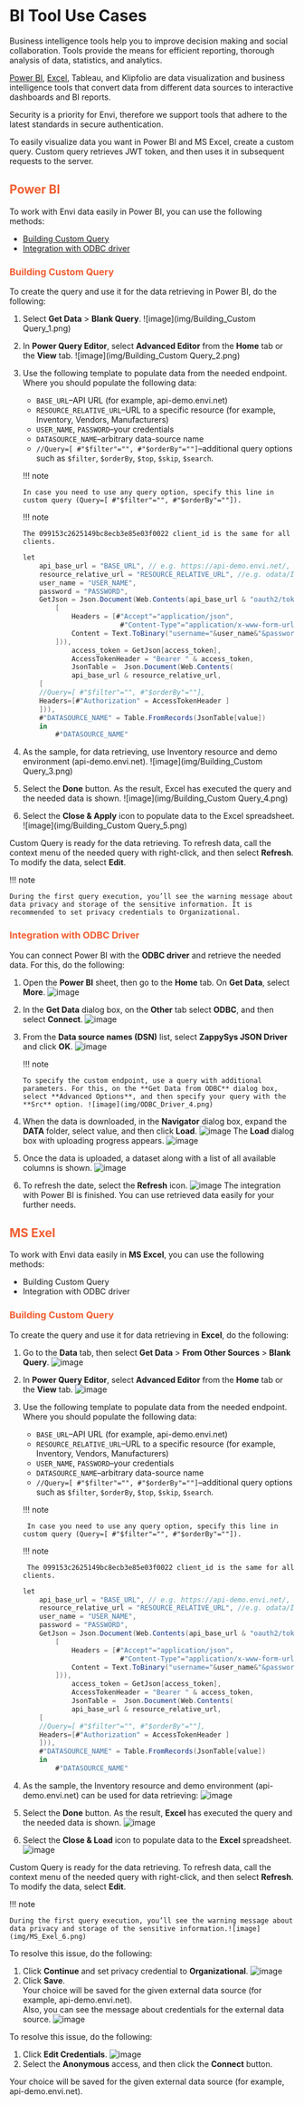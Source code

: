 # BI Tool Use Cases
Business intelligence tools help you to improve decision making and social collaboration. Tools provide the means for efficient reporting, thorough analysis of data, statistics, and analytics.

[Power BI](#power-bi), [Excel](#ms-exel), Tableau, and Klipfolio are data visualization and business intelligence tools that convert data from different data sources to interactive dashboards and BI reports.

Security is a priority for Envi, therefore we support tools that adhere to the latest standards in secure authentication.

To easily visualize data you want in Power BI and MS Excel, create a custom query. Custom query retrieves JWT token, and then uses it in subsequent requests to the server.

## <span style="color: #F05D30">Power BI</span> 

To work with Envi data easily in Power BI, you can use the following methods:

 - [Building Custom Query](#building-custom-query)
 - [Integration with ODBC driver](#integration-with-odbc-driver)


### <span style="color: #F05D30">Building Custom Query</span> 

To create the query and use it for the data retrieving in Power BI, do the following:

 1. Select **Get Data** > **Blank Query**. ![image](img/Building_Custom Query_1.png)
 2. In **Power Query Editor**, select **Advanced Editor** from the **Home** tab or the **View** tab. ![image](img/Building_Custom Query_2.png)
 3. Use the following template to populate data from the needed endpoint. <br> Where you should populate the following data:
    - ```BASE_URL```–API URL (for example, api-demo.envi.net)
    - ```RESOURCE_RELATIVE_URL```–URL to a specific resource (for example, Inventory, Vendors, Manufacturers)
    - ```USER_NAME```, ```PASSWORD```–your credentials
    - ```DATASOURCE_NAME```–arbitrary data-source name
    - ```//Query=[ #"$filter"="", #"$orderBy"=""]```–additional query options such as ```$filter```, ```$orderBy```, ```$top```, ```$skip```, ```$search```.

    !!! note

        In case you need to use any query option, specify this line in custom query (Query=[ #"$filter"="", #"$orderBy"=""]).

    !!! note

        The 099153c2625149bc8ecb3e85e03f0022 client_id is the same for all clients.

    ``` cs title="Example"
    let
        api_base_url = "BASE_URL", // e.g. https://api-demo.envi.net/,
        resource_relative_url = "RESOURCE_RELATIVE_URL", //e.g. odata/Inventory
        user_name = "USER_NAME",
        password = "PASSWORD",
        GetJson = Json.Document(Web.Contents(api_base_url & "oauth2/token",
            [
                Headers = [#"Accept"="application/json",
                            #"Content-Type"="application/x-www-form-urlencoded;charset=UTF-8"],
                Content = Text.ToBinary("username="&user_name&"&password="&password&""&"&grant_type=password&client_id=099153c2625149bc8ecb3e85e03f0022")
            ])),
                access_token = GetJson[access_token],
                AccessTokenHeader = "Bearer " & access_token,
                JsonTable =  Json.Document(Web.Contents(
                api_base_url & resource_relative_url,
        [
        //Query=[ #"$filter"="", #"$orderBy"=""],
        Headers=[#"Authorization" = AccessTokenHeader ]
        ])),
        #"DATASOURCE_NAME" = Table.FromRecords(JsonTable[value])
        in
            #"DATASOURCE_NAME"

    ```

 4. As the sample, for data retrieving, use Inventory resource and demo environment (api-demo.envi.net). ![image](img/Building_Custom Query_3.png)
 5. Select the **Done** button. As the result, Excel has executed the query and the needed data is shown. ![image](img/Building_Custom Query_4.png)
 6. Select the **Close & Apply** icon to populate data to the Excel spreadsheet. ![image](img/Building_Custom Query_5.png)

Custom Query is ready for the data retrieving. To refresh data, call the context menu of the needed query with right-click, and then select **Refresh**. To modify the data, select **Edit**.

!!! note

    During the first query execution, you’ll see the warning message about data privacy and storage of the sensitive information. It is recommended to set privacy credentials to Organizational.

### <span style="color: #F05D30">Integration with ODBC Driver</span> 

You can connect Power BI with the **ODBC driver** and retrieve the needed data. For this, do the following:

 1. Open the **Power BI** sheet, then go to the **Home** tab. On **Get Data**, select **More**. ![image](img/ODBC_Driver_1.png)
 2. In the **Get Data** dialog box, on the **Other** tab select **ODBC**, and then select **Connect**. ![image](img/ODBC_Driver_2.png)
 3. From the **Data source names (DSN)** list, select **ZappySys JSON Driver** and click **OK**. ![image](img/ODBC_Driver_3.png)
    
    !!! note

        To specify the custom endpoint, use a query with additional parameters. For this, on the **Get Data from ODBC** dialog box, select **Advanced Options**, and then specify your query with the **Src** option. ![image](img/ODBC_Driver_4.png)

 4. When the data is downloaded, in the **Navigator** dialog box, expand the **DATA** folder, select value, and then click **Load**. ![image](img/ODBC_Driver_5.png)
The **Load** dialog box with uploading progress appears. ![image](img/ODBC_Driver_6.png)
5. Once the data is uploaded, a dataset along with a list of all available columns is shown. ![image](img/ODBC_Driver_7.png)
6. To refresh the date, select the **Refresh** icon. ![image](img/ODBC_Driver_7.png)
The integration with Power BI is finished. You can use retrieved data easily for your further needs.

## <span style="color: #F05D30">MS Exel</span> 
To work with Envi data easily in **MS Excel**, you can use the following methods:

 - Building Custom Query
 - Integration with ODBC driver

### <span style="color: #F05D30">Building Custom Query</span> 
To create the query and use it for data retrieving in **Excel**, do the following:

1. Go to the **Data** tab, then select **Get Data** > **From Other Sources** > **Blank Query**. ![image](img/MS_Exel_1.png) 
2. In **Power Query Editor**, select **Advanced Editor** from the **Home** tab or the **View** tab. ![image](img/MS_Exel_2.png) 
3. Use the following template to populate data from the needed endpoint. <br> Where you should populate the following data:

    - ```BASE_URL```–API URL (for example, api-demo.envi.net)
    - ```RESOURCE_RELATIVE_URL```–URL to a specific resource (for example, Inventory, Vendors, Manufacturers)
    - ```USER_NAME```, ```PASSWORD```–your credentials
    - ```DATASOURCE_NAME```–arbitrary data-source name
    - ```//Query=[ #"$filter"="", #"$orderBy"=""]```–additional query options such as ```$filter```, ```$orderBy```, ```$top```, ```$skip```, ```$search```.

    !!! note

        In case you need to use any query option, specify this line in custom query (Query=[ #"$filter"="", #"$orderBy"=""]).

    !!! note

        The 099153c2625149bc8ecb3e85e03f0022 client_id is the same for all clients.

    ``` cs title="Example"
    let
        api_base_url = "BASE_URL", // e.g. https://api-demo.envi.net/,
        resource_relative_url = "RESOURCE_RELATIVE_URL", //e.g. odata/Inventory
        user_name = "USER_NAME",
        password = "PASSWORD",
        GetJson = Json.Document(Web.Contents(api_base_url & "oauth2/token",
            [
                Headers = [#"Accept"="application/json",
                            #"Content-Type"="application/x-www-form-urlencoded;charset=UTF-8"],
                Content = Text.ToBinary("username="&user_name&"&password="&password&""&"&grant_type=password&client_id=099153c2625149bc8ecb3e85e03f0022")
            ])),
                access_token = GetJson[access_token],
                AccessTokenHeader = "Bearer " & access_token,
                JsonTable =  Json.Document(Web.Contents(
                api_base_url & resource_relative_url,
        [
        //Query=[ #"$filter"="", #"$orderBy"=""],
        Headers=[#"Authorization" = AccessTokenHeader ]
        ])),
        #"DATASOURCE_NAME" = Table.FromRecords(JsonTable[value])
        in
            #"DATASOURCE_NAME"

    ```

 4. As the sample, the Inventory resource and demo environment (api-demo.envi.net) can be used for data retrieving:  ![image](img/MS_Exel_3.png) 
 5. Select the **Done** button. As the result, **Excel** has executed the query and the needed data is shown.  ![image](img/MS_Exel_4.png) 
 6. Select the **Close & Load** icon to populate data to the **Excel** spreadsheet. ![image](img/MS_Exel_5.png) 

Custom Query is ready for the data retrieving. To refresh data, call the context menu of the needed query with right-click, and then select **Refresh**. To modify the data, select **Edit**.

!!! note
    
    During the first query execution, you’ll see the warning message about data privacy and storage of the sensitive information.![image](img/MS_Exel_6.png) 

To resolve this issue, do the following:

1. Click **Continue** and set privacy credential to **Organizational**. ![image](img/MS_Exel_7.png) 
2. Click **Save**. <br> Your choice will be saved for the given external data source (for example, api-demo.envi.net). <br> Also, you can see the message about credentials for the external data source. ![image](img/MS_Exel_8.png) 


To resolve this issue, do the following:

1. Click **Edit Credentials**. ![image](img/MS_Exel_9.png) 
2. Select the **Anonymous** access, and then click the **Connect** button.

Your choice will be saved for the given external data source (for example, api-demo.envi.net).